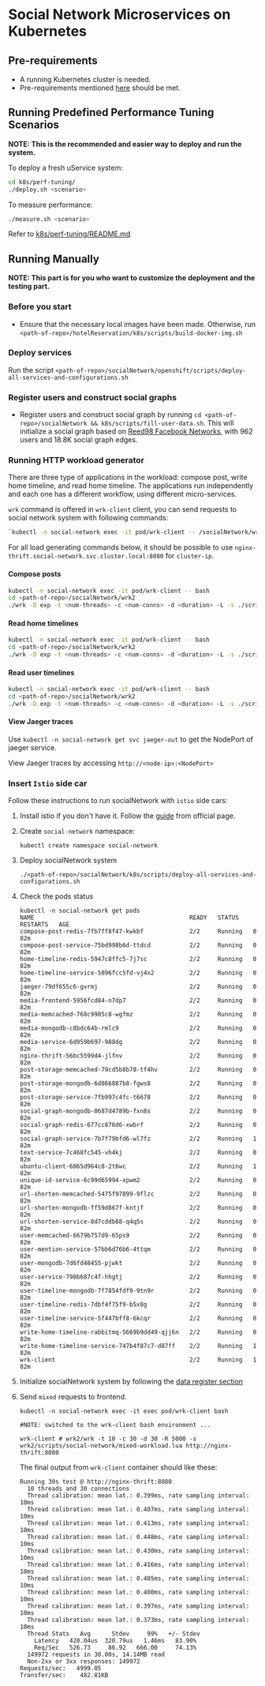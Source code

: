 # Social Network Microservices on Kubernetes

## Pre-requirements

- A running Kubernetes cluster is needed.
- Pre-requirements mentioned [here](https://github.com/intel-sandbox/DeathStarBenchPlusPlus/blob/master/socialNetwork/README.md) should be met.

## Running Predefined Performance Tuning Scenarios

**NOTE: This is the recommended and easier way to deploy and run the system.**

To deploy a fresh uService system:

``` bash
cd k8s/perf-tuning/
./deploy.sh <scenario>
```

To measure performance:

``` bash
./measure.sh <scenario>
```

Refer to [k8s/perf-tuning/README.md](https://github.com/intel-sandbox/DeathStarBenchPlusPlus/blob/master/hotelReservation/k8s/perf-tuning/README.md)

## Running Manually

**NOTE: This part is for you who want to customize the deployment and the testing part.** 

### Before you start

- Ensure that the necessary local images have been made. Otherwise, run `<path-of-repo>/hotelReservation/k8s/scripts/build-docker-img.sh`

### Deploy services

Run the script `<path-of-repo>/socialNetwork/openshift/scripts/deploy-all-services-and-configurations.sh`


### Register users and construct social graphs

- Register users and construct social graph by running `cd <path-of-repo>/socialNetwork && k8s/scripts/fill-user-data.sh`.
  This will initialize a social graph based on [Reed98 Facebook Networks](http://networkrepository.com/socfb-Reed98.php), with 962 users and 18.8K social graph edges. 

### Running HTTP workload generator

There are three type of applications in the workload: compose post, write home timeline, and read home timeline.
The applications run independently and each one has a different workflow, using different micro-services.

`wrk` command is offered in `wrk-client` client, you can send requests to social network system with following commands:

```bash
`kubectl -n social-network exec -it pod/wrk-client -- /socialNetwork/wrk2/wrk <wrk Parameters>`
```

For all load generating commands below, it should be possible to use `nginx-thrift.social-network.svc.cluster.local:8080` for `cluster-ip`.

#### Compose posts

```bash
kubectl -n social-network exec -it pod/wrk-client -- bash
cd <path-of-repo>/socialNetwork/wrk2
./wrk -D exp -t <num-threads> -c <num-conns> -d <duration> -L -s ./scripts/social-network/compose-post.lua http://<cluster-ip>/wrk2-api/post/compose -R <reqs-per-sec>
```

#### Read home timelines

```bash
kubectl -n social-network exec -it pod/wrk-client -- bash
cd <path-of-repo>/socialNetwork/wrk2
./wrk -D exp -t <num-threads> -c <num-conns> -d <duration> -L -s ./scripts/social-network/read-home-timeline.lua http://<cluster-ip>/wrk2-api/home-timeline/read -R <reqs-per-sec>
```

#### Read user timelines

```bash
kubectl -n social-network exec -it pod/wrk-client -- bash
cd <path-of-repo>/socialNetwork/wrk2
./wrk -D exp -t <num-threads> -c <num-conns> -d <duration> -L -s ./scripts/social-network/read-user-timeline.lua http://<cluster-ip>/wrk2-api/user-timeline/read -R <reqs-per-sec>
```

#### View Jaeger traces

Use `kubectl -n social-network get svc jaeger-out` to get the NodePort of jaeger service.

 View Jaeger traces by accessing `http://<node-ip>:<NodePort>` 

### Insert `Istio` side car

Follow these instructions to run socialNetwork with `istio` side cars:

1. Install istio if you don't have it.
   Follow the [guide](https://istio.io/latest/docs/setup/getting-started/) from official page.

1. Create `social-network` namespace:

    ```shell
    kubectl create namespace social-network
    ```

1. Deploy socialNetwork system

    ```shell
    ./<path-of-repo>/socialNetwork/k8s/scripts/deploy-all-services-and-configurations.sh
    ```

1. Check the pods status

    ``` shell
    kubectl -n social-network get pods
    NAME                                            READY   STATUS    RESTARTS   AGE
    compose-post-redis-7fb7ff8f47-kwkbf             2/2     Running   0          82m
    compose-post-service-75bd998b6d-ttdcd           2/2     Running   0          82m
    home-timeline-redis-5947c8ffc5-7j7sc            2/2     Running   0          82m
    home-timeline-service-5896fcc5fd-vj4x2          2/2     Running   0          82m
    jaeger-79df655c6-gvrmj                          2/2     Running   0          82m
    media-frontend-5956fcd84-n7dp7                  2/2     Running   0          82m
    media-memcached-768c9985c8-wgfmz                2/2     Running   0          82m
    media-mongodb-c8bdc64b-rmlc9                    2/2     Running   0          82m
    media-service-6d959b697-988dg                   2/2     Running   0          82m
    nginx-thrift-56bc5599d4-jlfnv                   2/2     Running   0          82m
    post-storage-memcached-79cd5b8b78-tf4hv         2/2     Running   0          82m
    post-storage-mongodb-6d866887b8-fgws8           2/2     Running   0          82m
    post-storage-service-7fb997c4fc-t6678           2/2     Running   0          82m
    social-graph-mongodb-8687d4789b-fxn8s           2/2     Running   0          82m
    social-graph-redis-677cc876d6-xwbrf             2/2     Running   0          82m
    social-graph-service-7b7f79bfd6-wl7fz           2/2     Running   1          82m
    text-service-7c468fc545-vh4kj                   2/2     Running   0          82m
    ubuntu-client-6865d964c8-2t6wc                  2/2     Running   1          82m
    unique-id-service-6c99d65994-xpwm2              2/2     Running   0          82m
    url-shorten-memcached-5475f97899-9flzc          2/2     Running   0          82m
    url-shorten-mongodb-ff59d867f-kntjf             2/2     Running   0          82m
    url-shorten-service-8d7cddb88-q4q5s             2/2     Running   0          82m
    user-memcached-6679b757d9-65ps9                 2/2     Running   0          82m
    user-mention-service-57bb6d76b6-4ttqm           2/2     Running   0          82m
    user-mongodb-7d6fd48455-pjwkt                   2/2     Running   0          82m
    user-service-798b687c4f-hhgtj                   2/2     Running   0          82m
    user-timeline-mongodb-7f7854fdf9-9tn9r          2/2     Running   0          82m
    user-timeline-redis-7dbf4f75f9-b5x8g            2/2     Running   0          82m
    user-timeline-service-5f447bff8-6kcqr           2/2     Running   0          82m
    write-home-timeline-rabbitmq-5669b9dd49-qjj6n   2/2     Running   0          82m
    write-home-timeline-service-747b4f87c7-d87ff    2/2     Running   1          82m
    wrk-client                                      2/2     Running   1          82m
    ```

1. Initialize socialNetwork system by following the [data register section](#register-users-and-construct-social-graphs)

1. Send `mixed` requests to frontend.

    ```shell
    kubectl -n social-network exec -it exec pod/wrk-client bash

    #NOTE: switched to the wrk-client bash environment ...

    wrk-client # wrk2/wrk -t 10 -c 30 -d 30 -R 5000 -s wrk2/scripts/social-network/mixed-workload.lua http://nginx-thrift:8080
    ```

    The final output from `wrk-client` container should like these:

    ``` terminal
    Running 30s test @ http://nginx-thrift:8080
      10 threads and 30 connections
      Thread calibration: mean lat.: 0.399ms, rate sampling interval: 10ms
      Thread calibration: mean lat.: 0.407ms, rate sampling interval: 10ms
      Thread calibration: mean lat.: 0.413ms, rate sampling interval: 10ms
      Thread calibration: mean lat.: 0.448ms, rate sampling interval: 10ms
      Thread calibration: mean lat.: 0.430ms, rate sampling interval: 10ms
      Thread calibration: mean lat.: 0.416ms, rate sampling interval: 10ms
      Thread calibration: mean lat.: 0.405ms, rate sampling interval: 10ms
      Thread calibration: mean lat.: 0.400ms, rate sampling interval: 10ms
      Thread calibration: mean lat.: 0.397ms, rate sampling interval: 10ms
      Thread calibration: mean lat.: 0.373ms, rate sampling interval: 10ms
      Thread Stats   Avg      Stdev     99%   +/- Stdev
        Latency   420.04us  320.79us   1.46ms   83.90%
        Req/Sec   526.73     86.92   666.00     74.13%
      149972 requests in 30.00s, 14.14MB read
      Non-2xx or 3xx responses: 149972
    Requests/sec:   4999.05
    Transfer/sec:    482.81KB
    ```

